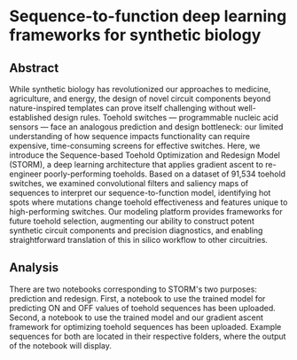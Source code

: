 # Sequence-to-function deep learning frameworks for synthetic biology

## Abstract
While synthetic biology has revolutionized our approaches to medicine, agriculture, and energy, the design of novel circuit components beyond nature-inspired templates can prove itself challenging without well-established design rules. Toehold switches — programmable nucleic acid sensors — face an analogous prediction and design bottleneck: our limited understanding of how sequence impacts functionality can require expensive, time-consuming screens for effective switches. Here, we introduce the Sequence-based Toehold Optimization and Redesign Model (STORM), a deep learning architecture that applies gradient ascent to re-engineer poorly-performing toeholds. Based on a dataset of 91,534 toehold switches, we examined convolutional filters and saliency maps of sequences to interpret our sequence-to-function model, identifying hot spots where mutations change toehold effectiveness and features unique to high-performing switches. Our modeling platform provides frameworks for future toehold selection, augmenting our ability to construct potent synthetic circuit components and precision diagnostics, and enabling straightforward translation of this in silico workflow to other circuitries.

## Analysis
There are two notebooks corresponding to STORM's two purposes: prediction and redesign. First, a notebook to use the trained model for predicting ON and OFF values of toehold sequences has been uploaded. Second, a notebook to use the trained model and our gradient ascent framework for optimizing toehold sequences has been uploaded. Example sequences for both are located in their respective folders, where the output of the notebook will display.
